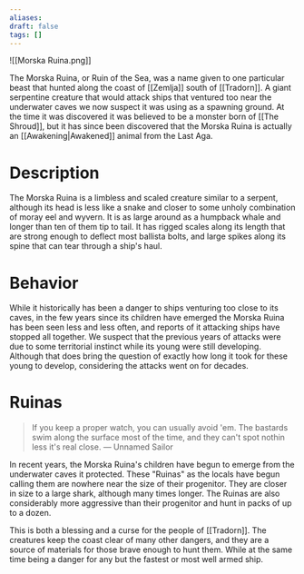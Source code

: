 ```yaml
---
aliases: 
draft: false
tags: []
---
```


![[Morska Ruina.png]]

The Morska Ruina, or Ruin of the Sea, was a name given to one particular beast that hunted along the coast of [[Zemlja]] south of [[Tradorn]]. A giant serpentine creature that would attack ships that ventured too near the underwater caves we now suspect it was using as a spawning ground. At the time it was discovered it was believed to be a monster born of [[The Shroud]], but it has since been discovered that the Morska Ruina is actually an [[Awakening|Awakened]] animal from the Last Aga.
# Description
 
The Morska Ruina is a limbless and scaled creature similar to a serpent, although its head is less like a snake and closer to some unholy combination of moray eel and wyvern. It is as large around as a humpback whale and longer than ten of them tip to tail. It has rigged scales along its length that are strong enough to deflect most ballista bolts, and large spikes along its spine that can tear through a ship's haul.
# Behavior
 
While it historically has been a danger to ships venturing too close to its caves, in the few years since its children have emerged the Morska Ruina has been seen less and less often, and reports of it attacking ships have stopped all together. We suspect that the previous years of attacks were due to some territorial instinct while its young were still developing. Although that does bring the question of exactly how long it took for these young to develop, considering the attacks went on for decades.
# Ruinas
 
> If you keep a proper watch, you can usually avoid 'em. The bastards swim along the surface most of the time, and they can't spot nothin less it's real close.
> — Unnamed Sailor
 
In recent years, the Morska Ruina's children have begun to emerge from the underwater caves it protected. These "Ruinas" as the locals have begun calling them are nowhere near the size of their progenitor. They are closer in size to a large shark, although many times longer. The Ruinas are also considerably more aggressive than their progenitor and hunt in packs of up to a dozen.
 
This is both a blessing and a curse for the people of [[Tradorn]]. The creatures keep the coast clear of many other dangers, and they are a source of materials for those brave enough to hunt them. While at the same time being a danger for any but the fastest or most well armed ship.